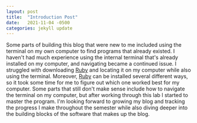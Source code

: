 ```yaml
---
layout: post
title:  "Introduction Post"
date:   2021-11-04 -0500
categories: jekyll update
---
```


Some parts of building this blog that were new to me included using the terminal on my own computer to find programs that already existed. I haven't had much experience using the internal terminal that's already installed on my computer, and navigating became a continued issue.
I struggled with downloading [Ruby](https://rvm.io) and locating it on my computer while also using the terminal. Moreover, [Ruby](https://www.ruby-lang.org/en/documentation/installation/) can be installed several different ways, so it took some time for me to figure out which one worked best for my computer. Some parts that still don't make sense include how to navigate the terminal on my computer, but after working through this lab I started to master the program.
I'm looking forward to growing my blog and tracking the progress I make throughout the semester while also diving deeper into the building blocks of the software that makes up the blog.
